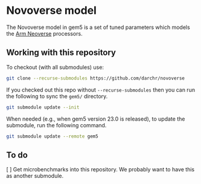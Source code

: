 # Novoverse model

The Novoverse model in gem5 is a set of tuned parameters which models the [Arm Neoverse](https://www.arm.com/products/silicon-ip-cpu/neoverse/neoverse-v1) processors.

## Working with this repository

To checkout (with all submodules) use:

```sh
git clone --recurse-submodules https://github.com/darchr/novoverse
```

If you checked out this repo without `--recurse-submodules` then you can run the following to sync the `gem5/` directory.

```sh
git submodule update --init
```

When needed (e.g., when gem5 version 23.0 is released), to update the submodule, run the following command.

```sh
git submodule update --remote gem5
```

## To do

[ ] Get microbenchmarks into this repository. We probably want to have this as another submodule.
